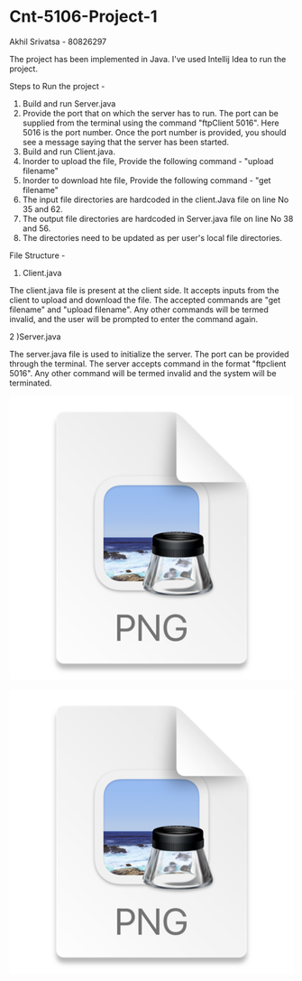 # Cnt-5106-Project-1

Akhil Srivatsa - 80826297

The project has been implemented in Java. I've used Intellij Idea to run the project. 

Steps to Run the project - 

1) Build and run Server.java
2) Provide the port that on which the server has to run. The port can be supplied from the terminal using the command "ftpClient 5016".
  Here 5016 is the port number. Once the port number is provided, you should see a message saying that the server has been started.
3)  Build and run Client.java.
4) Inorder to upload the file, Provide the following command - "upload filename"
5) Inorder to  download hte file, Provide the following command - "get filename"
6) The input file directories are hardcoded in the client.Java file on line No 35 and 62.
7) The output file directories are hardcoded in Server.java file on line No 38 and 56.
8) The directories need to be updated as per user's local file directories.

File Structure - 


1) Client.java

The client.java file is present at the client side. It accepts inputs from the client to upload and download the file. 
The accepted commands are "get filename" and "upload filename". Any other commands will be termed invalid, and the user will be prompted 
to enter the command again.

2 )Server.java

The server.java file is used to initialize the server. The port can be provided through the terminal. The server accepts command
in the format "ftpclient 5016". Any other command will be termed invalid and the system will be terminated.


![img.png](img.png)

![img_1.png](img_1.png)